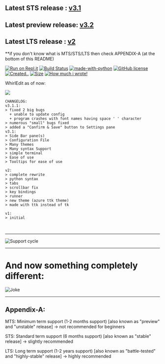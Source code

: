 ## Latest STS release : [v3.1](https://github.com/Whirlpool-Programmer/WhirlEdit/releases/tag/v3.1)
## Latest preview release: [v3.2](https://github.com/Whirlpool-Programmer/WhirlEdit/releases/tag/v3.2)
## Latest LTS release : [v2](https://github.com/Whirlpool-Programmer/WhirlEdit/releases/tag/v2)

\*\*if you don't know what is MTS/STS/LTS then check APPENDIX-A (at the bottom of this README)

[![Run on Repl.it](https://repl.it/badge/github/Whirlpool-programmer/WhirlEdit)](https://repl.it/github/whirlpool-programmer/WhirlEdit)
[![Build Status](https://github.com/whirlpool-programmer/whirledit/actions/workflows/python-app.yml/badge.svg)](https://github.com/whirlpool-programmer/whirledit/actions/workflows/python-app.yml)
[![made-with-python](https://img.shields.io/badge/Made%20with-Python-1f425f.svg)](https://www.python.org/)
[![GitHub license](https://img.shields.io/github/license/Whirlpool-programmer/whirledit.svg)](https://github.com/whirlpool-programmer/whirledit/blob/master/LICENSE)
[![Created..](https://badges.pufler.dev/created/Whirlpool-Programmer/Whirledit)]() 
[![Size](https://shields.io/github/repo-size/Whirlpool-Programmer/whirledit)]()
[![How much i wrote!](https://shields.io/tokei/lines/github/whirlpool-programmer/whirledit)]()

WhirlEdit as of now:

![](https://github.com/Whirlpool-Programmer/WhirlEdit/raw/main/screenshot.png)

```
CHANGELOG:
v3.1.1:
> fixed 2 big bugs
  + unable to update config
  + program crashes with font names having space ' ' character
> numerous "small" bugs fixed
> added a "Confirm & Save" button to Settings pane
v3.1:
> Side Bar pane(s)
> Configuration File
> Many themes
> Many syntax Support
> simple terminal
> Ease of use 
> Tooltips for ease of use

v2:
> complete rewrite
> python syntax
> tabs
> scrollbar fix
> key bindings
> runner
> new theme (azure ttk theme)
> made with ttk instead of tk

v1:
> initial
```
<br>
<hr>
<img src = "https://github.com/Whirlpool-Programmer/WhirlEdit/raw/main/support.png" alt = "Support cycle"/>
<hr>

# And now something completely different:

![Joke](https://readme-jokes.vercel.app/api)


<hr>

## Appendix-A:

MTS: Minimum term support (1-2 months support) [also known as "preview" and "unstable" release] -> not recommended for beginners

STS: Standard term support (6 months support) [also known as "stable" release] -> slightly recommended

LTS: Long term support (1-2 years support) [also known as "battle-tested" and "highly-stable" release] -> highly recommended
